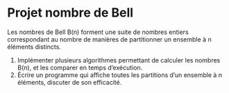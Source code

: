 # Projet nombre de Bell
Les nombres de Bell B(n) forment une suite de nombres entiers correspondant au nombre de manières de partitionner un ensemble à n éléments distincts. 
1.  Implémenter plusieurs algorithmes permettant de calculer les nombres B(n), et
les comparer en temps d’exécution. 
2. Écrire un programme qui affiche toutes les partitions d’un ensemble à n éléments, discuter de son efficacité.
